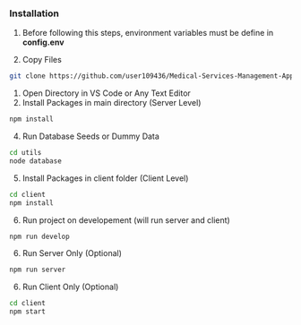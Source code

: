 ### Installation
1. Before following this steps, environment variables must be define in **config.env**
   
2. Copy Files
```sh 
git clone https://github.com/user109436/Medical-Services-Management-App.git
```
1. Open Directory in VS Code or Any Text Editor
2. Install Packages in main directory (Server Level)
```sh
npm install
```
4. Run Database Seeds or Dummy Data 
```sh
cd utils
node database
```
5. Install Packages in client folder (Client Level)
```sh
cd client
npm install
```
6. Run project on developement (will run server and client)
```sh
npm run develop
```
6. Run Server Only (Optional)
```sh
npm run server
```
6. Run Client Only (Optional)
```sh
cd client
npm start
```